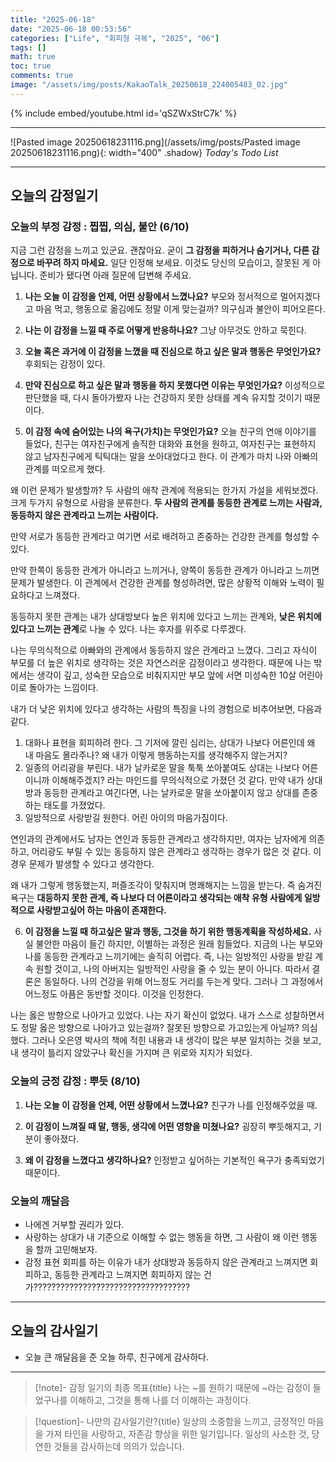 ```yaml
---
title: "2025-06-18"
date: "2025-06-18 00:53:56"
categories: ["Life", "회피형 극복", "2025", "06"]
tags: []
math: true
toc: true
comments: true
image: "/assets/img/posts/KakaoTalk_20250618_224005483_02.jpg"
---
```


{% include embed/youtube.html id='qSZWxStrC7k' %}



---

![Pasted image 20250618231116.png](/assets/img/posts/Pasted image 20250618231116.png){: width="400" .shadow}
_Today's Todo List_

---
## 오늘의 감정일기
### 오늘의 부정 감정 : 찝찝, 의심, 불안 (6/10)

지금 그런 감정을 느끼고 있군요. 괜찮아요. 굳이 **그 감정을 피하거나 숨기거나, 다른 감정으로 바꾸려 하지 마세요.** 일단 인정해 보세요. 이것도 당신의 모습이고, 잘못된 게 아닙니다. 준비가 됐다면 아래 질문에 답변해 주세요.

1. **나는 오늘 이 감정을 언제, 어떤 상황에서 느꼈나요?**
부모와 정서적으로 멀어지겠다고 마음 먹고, 행동으로 옮김에도 정말 이게 맞는걸까? 의구심과 불안이 피어오른다.

2. **나는 이 감정을 느낄 때 주로 어떻게 반응하나요?**
그냥 아무것도 안하고 묵힌다.

3. **오늘 혹은 과거에 이 감정을 느꼈을 때 진심으로 하고 싶은 말과 행동은 무엇인가요?**
후회되는 감정이 있다.

4. **만약 진심으로 하고 싶은 말과 행동을 하지 못했다면 이유는 무엇인가요?**
이성적으로 판단했을 때, 다시 돌아가봤자 나는 건강하지 못한 상태를 계속 유지할 것이기 때문이다.

5. **이 감정 속에 숨어있는 나의 욕구(가치)는 무엇인가요?**
오늘 친구의 연애 이야기를 들었다, 친구는 여자친구에게 솔직한 대화와 표현을 원하고, 여자친구는 표현하지 않고 남자친구에게 틱틱대는 말을 쏘아대었다고 한다. 이 관계가 마치 나와 아빠의 관계를 떠오르게 했다.

왜 이런 문제가 발생할까? 두 사람의 애착 관계에 적용되는 한가지 가설을 세워보겠다. 크게 두가지 유형으로 사람을 분류한다. **두 사람의 관계를 동등한 관계로 느끼는 사람과, 동등하지 않은 관계라고 느끼는 사람이다.**

만약 서로가 동등한 관계라고 여기면 서로 배려하고 존중하는 건강한 관계를 형성할 수 있다.

만약 한쪽이 동등한 관계가 아니라고 느끼거나, 양쪽이 동등한 관계가 아니라고 느끼면 문제가 발생한다. 이 관계에서 건강한 관계를 형성하려면, 많은 상황적 이해와 노력이 필요하다고 느껴졌다.

동등하지 못한 관계는 내가 상대방보다 높은 위치에 있다고 느끼는 관계와, **낮은 위치에 있다고 느끼는 관계**로 나눌 수 있다. 나는 후자를 위주로 다루겠다.

나는 무의식적으로 아빠와의 관계에서 동등하지 않은 관계라고 느꼈다. 그리고 자식이 부모를 더 높은 위치로 생각하는 것은 자연스러운 감정이라고 생각한다. 때문에 나는 밖에서는 생각이 깊고, 성숙한 모습으로 비춰지지만 부모 앞에 서면 미성숙한 10살 어린아이로 돌아가는 느낌이다.

내가 더 낮은 위치에 있다고 생각하는 사람의 특징을 나의 경험으로 비추어보면, 다음과 같다.
1. 대화나 표현을 회피하려 한다. 그 기저에 깔린 심리는, 상대가 나보다 어른인데 왜 내 마음도 몰라주나? 왜 내가 이렇게 행동하는지를 생각해주지 않는거지?
2. 일종의 어리광을 부린다. 내가 날카로운 말을 툭툭 쏘아붙여도 상대는 나보다 어른이니까 이해해주겠지? 라는 마인드를 무의식적으로 가졌던 것 같다. 만약 내가 상대방과 동등한 관계라고 여긴다면, 나는 날카로운 말을 쏘아붙이지 않고 상대를 존중하는 태도를 가졌었다.
3. 일방적으로 사랑받길 원한다. 어린 아이의 마음가짐이다.

연인과의 관계에서도 남자는 연인과 동등한 관계라고 생각하지만, 여자는 남자에게 의존하고, 어리광도 부릴 수 있는 동등하지 않은 관계라고 생각하는 경우가 많은 것 같다. 이 경우 문제가 발생할 수 있다고 생각한다.

왜 내가 그렇게 행동했는지, 퍼즐조각이 맞춰지며 명쾌해지는 느낌을 받는다. 즉 숨겨진 욕구는 **대등하지 못한 관계, 즉 나보다 더 어른이라고 생각되는 애착 유형 사람에게 일방적으로 사랑받고싶어 하는 마음이 존재한다.**

6. **이 감정을 느낄 때 하고싶은 말과 행동, 그것을 하기 위한 행동계획을 작성하세요.**
사실 불안한 마음이 들긴 하지만, 이별하는 과정은 원래 힘들었다. 지금의 나는 부모와 나를 동등한 관계라고 느끼기에는 솔직히 어렵다. 즉, 나는 일방적인 사랑을 받길 계속 원할 것이고, 나의 아버지는 일방적인 사랑을 줄 수 있는 분이 아니다. 따라서 결론은 동일하다. 나의 건강을 위해 어느정도 거리를 두는게 맞다. 그러나 그 과정에서 어느정도 아픔은 동반할 것이다. 이것을 인정한다.

나는 옳은 방향으로 나아가고 있었다. 나는 자기 확신이 없었다. 내가 스스로 성찰하면서도 정말 옳은 방향으로 나아가고 있는걸까? 잘못된 방향으로 가고있는게 아닐까? 의심했다. 그러나 오은영 박사의 책에 적힌 내용과 내 생각이 많은 부분 일치하는 것을 보고, 내 생각이 틀리지 않았구나 확신을 가지며 큰 위로와 지지가 되었다.

### 오늘의 긍정 감정 : 뿌듯 (8/10)

1. **나는 오늘 이 감정을 언제, 어떤 상황에서 느꼈나요?**
친구가 나를 인정해주었을 때.

2. **이 감정이 느껴질 때 말, 행동, 생각에 어떤 영향을 미쳤나요?**
굉장히 뿌듯해지고, 기분이 좋아졌다.

3. **왜 이 감정을 느꼈다고 생각하나요?**
인정받고 싶어하는 기본적인 욕구가 충족되었기 때문이다.

### 오늘의 깨달음

- 나에겐 거부할 권리가 있다.
- 사랑하는 상대가 내 기준으로 이해할 수 없는 행동을 하면, 그 사람이 왜 이런 행동을 할까 고민해보자.
- 감정 표현 회피를 하는 이유가 내가 상대방과 동등하지 않은 관계라고 느껴지면 회피하고, 동등한 관계라고 느껴지면 회피하지 않는 건가??????????????????????????????????? 

---
## 오늘의 감사일기

- 오늘 큰 깨달음을 준 오늘 하루, 친구에게 감사하다.

---

> [!note]- 감정 일기의 최종 목표{title}
> 나는 ~를 원하기 때문에 ~라는 감정이 들었구나를 이해하고, 그것을 통해 나를 더 이해하는 과정이다.

> [!question]- 나만의 감사일기란?{title}
> 일상의 소중함을 느끼고, 긍정적인 마음을 가져 타인을 사랑하고, 자존감 향상을 위한 일기입니다. 일상의 사소한 것, 당연한 것들을 감사하는데 의의가 있습니다.